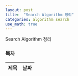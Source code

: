 ```yaml
---
layout: post
title:  "Search Algorithm 정리"
categories: algorithm search
use_math: true
---
```


Search Algorithm 정리

### 목차


|제목|날짜|
|--------------------------------------|-------------|


